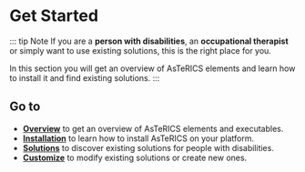 # Get Started

::: tip Note
If you are a **person with disabilities**, an **occupational therapist** or simply want to use existing solutions, this is the right place for you.

In this section you will get an overview of AsTeRICS elements and learn how to install it and find existing solutions.
:::

## Go to

* [**Overview**](./Overview) to get an overview of AsTeRICS elements and executables.
* [**Installation**](./Installation) to learn how to install AsTeRICS on your platform.
* [**Solutions**](./Discover) to discover existing solutions for people with disabilities.
* [**Customize**](/help/) to modify existing solutions or create new ones.
